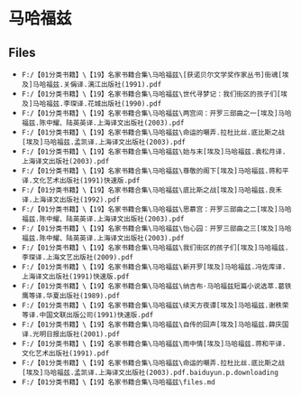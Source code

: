 # 马哈福兹

## Files

- `F:/【01分类书籍】\【19】名家书籍合集\马哈福兹\[获诺贝尔文学奖作家丛书]街魂[埃及]马哈福兹.关偁译.漓江出版社(1991).pdf`
- `F:/【01分类书籍】\【19】名家书籍合集\马哈福兹\世代寻梦记：我们街区的孩子们[埃及]马哈福兹.李琛译.花城出版社(1990).pdf`
- `F:/【01分类书籍】\【19】名家书籍合集\马哈福兹\两宫间：开罗三部曲之一[埃及]马哈福兹.陈中耀、陆英英译.上海译文出版社(2003).pdf`
- `F:/【01分类书籍】\【19】名家书籍合集\马哈福兹\命运的嘲弄.拉杜比丝.底比斯之战[埃及]马哈福兹.孟凯译.上海译文出版社(2003).pdf`
- `F:/【01分类书籍】\【19】名家书籍合集\马哈福兹\始与末[埃及]马哈福兹.袁松月译.上海译文出版社(2003).pdf`
- `F:/【01分类书籍】\【19】名家书籍合集\马哈福兹\尊敬的阁下[埃及]马哈福兹.蒋和平译.文化艺术出版社(1991)快速版.pdf`
- `F:/【01分类书籍】\【19】名家书籍合集\马哈福兹\底比斯之战[埃及]马哈福兹.良禾译.上海译文出版社(1992).pdf`
- `F:/【01分类书籍】\【19】名家书籍合集\马哈福兹\思慕宫：开罗三部曲之二[埃及]马哈福兹.陈中耀、陆英英译.上海译文出版社(2003).pdf`
- `F:/【01分类书籍】\【19】名家书籍合集\马哈福兹\怡心园：开罗三部曲之三[埃及]马哈福兹.陈中耀、陆英英译.上海译文出版社(2003).pdf`
- `F:/【01分类书籍】\【19】名家书籍合集\马哈福兹\我们街区的孩子们[埃及]马哈福兹.李琛译.上海文艺出版社(2009).pdf`
- `F:/【01分类书籍】\【19】名家书籍合集\马哈福兹\新开罗[埃及]马哈福兹.冯佐库译.上海译文出版社(1991)快速版.pdf`
- `F:/【01分类书籍】\【19】名家书籍合集\马哈福兹\纳吉布·马哈福兹短篇小说选萃.葛铁鹰等译.华夏出版社(1989).pdf`
- `F:/【01分类书籍】\【19】名家书籍合集\马哈福兹\续天方夜谭[埃及]马哈福兹.谢秩荣等译.中国文联出版公司(1991)快速版.pdf`
- `F:/【01分类书籍】\【19】名家书籍合集\马哈福兹\自传的回声[埃及]马哈福兹.薛庆国译.光明日报出版社(2001).pdf`
- `F:/【01分类书籍】\【19】名家书籍合集\马哈福兹\雨中情[埃及]马哈福兹.蒋和平译.文化艺术出版社(1991).pdf`
- `F:/【01分类书籍】\【19】名家书籍合集\马哈福兹\命运的嘲弄.拉杜比丝.底比斯之战[埃及]马哈福兹.孟凯译.上海译文出版社(2003).pdf.baiduyun.p.downloading`
- `F:/【01分类书籍】\【19】名家书籍合集\马哈福兹\files.md`
